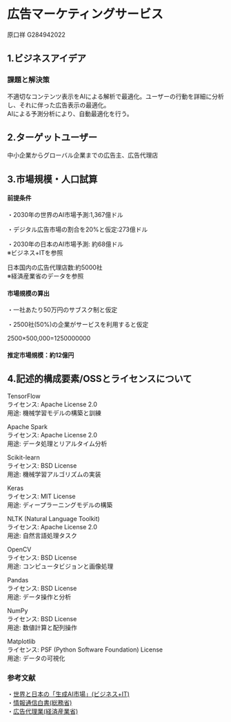 # 広告マーケティングサービス
原口祥 G284942022

## 1.ビジネスアイデア
### 課題と解決策
不適切なコンテンツ表示をAIによる解析で最適化。ユーザーの行動を詳細に分析し、それに伴った広告表示の最適化。  
AIによる予測分析により、自動最適化を行う。  

## 2.ターゲットユーザー
中小企業からグローバル企業までの広告主、広告代理店  

## 3.市場規模・人口試算

#### 前提条件  

・2030年の世界のAI市場予測:1,367億ドル  

・デジタル広告市場の割合を20%と仮定:273億ドル  

・2030年の日本のAI市場予測: 約68億ドル  
※ビジネス+ITを参照  

日本国内の広告代理店数:約5000社  
※経済産業省のデータを参照  

#### 市場規模の算出 

・一社あたり50万円のサブスク制と仮定  

・2500社(50%)の企業がサービスを利用すると仮定  

2500×500,000=1250000000  

#### 推定市場規模：約12億円  

## 4.記述的構成要素/OSSとライセンスについて  
TensorFlow  
ライセンス: Apache License 2.0  
用途: 機械学習モデルの構築と訓練  

Apache Spark  
ライセンス: Apache License 2.0  
用途: データ処理とリアルタイム分析  

Scikit-learn  
ライセンス: BSD License  
用途: 機械学習アルゴリズムの実装  

Keras  
ライセンス: MIT License  
用途: ディープラーニングモデルの構築  

NLTK (Natural Language Toolkit)  
ライセンス: Apache License 2.0  
用途: 自然言語処理タスク  

OpenCV  
ライセンス: BSD License  
用途: コンピュータビジョンと画像処理  

Pandas  
ライセンス: BSD License  
用途: データ操作と分析  

NumPy  
ライセンス: BSD License  
用途: 数値計算と配列操作  

Matplotlib  
ライセンス: PSF (Python Software Foundation) License  
用途: データの可視化  

### 参考文献
・[世界と日本の「生成AI市場」(ビジネス+IT)](https://www.sbbit.jp/article/cont1/121341#:~:text=%E4%B8%96%E7%95%8C%E3%81%AE%E7%94%9F%E6%88%90AI%E5%B8%82%E5%A0%B4,%E8%A6%8F%E6%A8%A1%E3%81%AB%E9%81%94%E3%81%99%E3%82%8B%E8%A6%8B%E8%BE%BC%E3%81%BF%E3%81%A7%E3%81%99%E3%80%82)  
・[情報通信白書(総務省)](https://www.soumu.go.jp/johotsusintokei/whitepaper/ja/r06/pdf/index.html)  
・[広告代理業(経済産業省)](https://www.meti.go.jp/statistics/tyo/tokusabizi/result-2/H20/pdf/gaikyou/19koukokudairigaiyou.pdf)  
